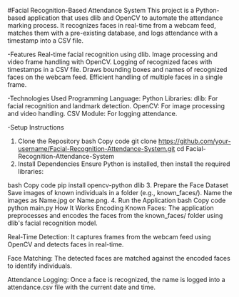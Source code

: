#Facial Recognition-Based Attendance System
This project is a Python-based application that uses dlib and OpenCV to automate the attendance marking process. It recognizes faces in real-time from a webcam feed, matches them with a pre-existing database, and logs attendance with a timestamp into a CSV file.

-Features
Real-time facial recognition using dlib.
Image processing and video frame handling with OpenCV.
Logging of recognized faces with timestamps in a CSV file.
Draws bounding boxes and names of recognized faces on the webcam feed.
Efficient handling of multiple faces in a single frame.

-Technologies Used
Programming Language: Python
Libraries:
dlib: For facial recognition and landmark detection.
OpenCV: For image processing and video handling.
CSV Module: For logging attendance.

-Setup Instructions
1. Clone the Repository
bash
Copy code
git clone https://github.com/your-username/Facial-Recognition-Attendance-System.git
cd Facial-Recognition-Attendance-System
2. Install Dependencies
Ensure Python is installed, then install the required libraries:

bash
Copy code
pip install opencv-python dlib
3. Prepare the Face Dataset
Save images of known individuals in a folder (e.g., known_faces/).
Name the images as Name.jpg or Name.png.
4. Run the Application
bash
Copy code
python main.py
How It Works
Encoding Known Faces:
The application preprocesses and encodes the faces from the known_faces/ folder using dlib's facial recognition model.

Real-Time Detection:
It captures frames from the webcam feed using OpenCV and detects faces in real-time.

Face Matching:
The detected faces are matched against the encoded faces to identify individuals.

Attendance Logging:
Once a face is recognized, the name is logged into a attendance.csv file with the current date and time.
